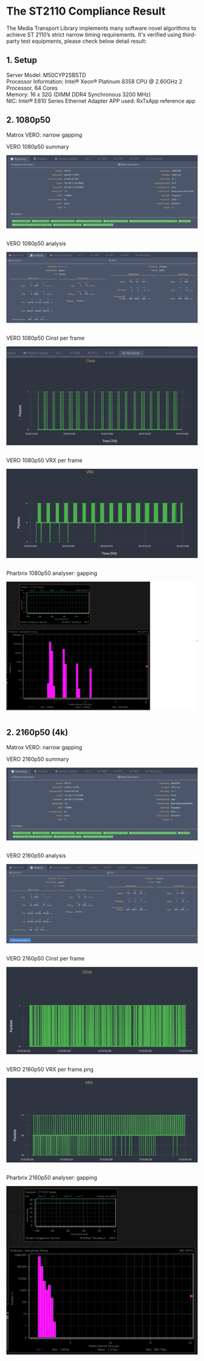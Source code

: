 # The ST2110 Compliance Result

The Media Transport Library implements many software novel algorithms to achieve ST 2110’s strict narrow timing requirements. It's verified using third-party test equipments, please check below detail result:

## 1. Setup

Server Model: M50CYP2SBSTD  
Processor Information: Intel® Xeon® Platinum 8358 CPU @ 2.60GHz
                       2 Processor, 64 Cores  
Memory: 16 x 32G (DIMM DDR4 Synchronous 3200 MHz)  
NIC: Intel® E810 Series Ethernet Adapter
APP used: RxTxApp reference app

## 2. 1080p50

Matrox VERO: narrow gapping

VERO 1080p50 summary

<div align="center">
<img src="png/compliance/vero_1080p50_summary.png" align="center" alt="VERO 1080p50 summary">
</div>

</br>

VERO 1080p50 analysis

<div align="center">
<img src="png/compliance/vero_1080p50_analysis.png" align="center" alt="VERO 1080p50 analysis">
</div>

</br>

VERO 1080p50 Cinst per frame

<div align="center">
<img src="png/compliance/vero_1080p50_cinst_per_frame.png" align="center" alt="VERO 1080p50 Cinst per frame">
</div>

</br>

VERO 1080p50 VRX per frame

<div align="center">
<img src="png/compliance/vero_1080p50_vrx_per_frame.png" align="center" alt="VERO 1080p50 VRX per frame.png">
</div>

</br>

Pharbrix 1080p50 analyser: gapping

<div align="center">
<img src="png/compliance/pharbrix_1080p50_analyser.png" align="center" alt="Pharbrix 1080p50 analyser">
</div>

</br>

## 2. 2160p50 (4k)

Matrox VERO: narrow gapping

VERO 2160p50 summary

<div align="center">
<img src="png/compliance/vero_2160p50_summary.png" align="center" alt="VERO 2160p50 summay">
</div>

</br>

VERO 2160p50 analysis

<div align="center">
<img src="png/compliance/vero_2160p50_analysis.png" align="center" alt="VERO 2160p50 analysis">
</div>

</br>

VERO 2160p50 Cinst per frame

<div align="center">
<img src="png/compliance/vero_2160p50_cinst_per_frame.png" align="center" alt="VERO 2160p50 Cinst per frame">
</div>

</br>

VERO 2160p50 VRX per frame.png

<div align="center">
<img src="png/compliance/vero_2160p50_vrx_per_frame.png" align="center" alt="VERO 2160p50 VRX per frame.png">
</div>

</br>

Pharbrix 2160p50 analyser: gapping

<div align="center">
<img src="png/compliance/pharbrix_2160p50_analyser.png" align="center" alt="Pharbrix 2160p50 analyser">
</div>

</br>

